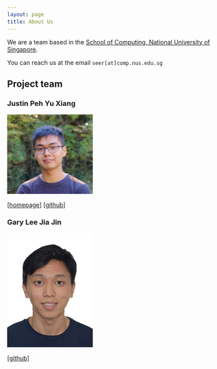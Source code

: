 ```yaml
---
layout: page
title: About Us
---
```


We are a team based in the [School of Computing, National University of Singapore](http://www.comp.nus.edu.sg).

You can reach us at the email `seer[at]comp.nus.edu.sg`

## Project team

### Justin Peh Yu Xiang

<img src="images/pyuxiang.png" width="200px">

[[homepage](https://pyuxiang.com/)]
[[github](https://github.com/pyuxiang)]

### Gary Lee Jia Jin

<img src="images/garyljj.png" width="200px">

[[github](https://github.com/garyljj)]
